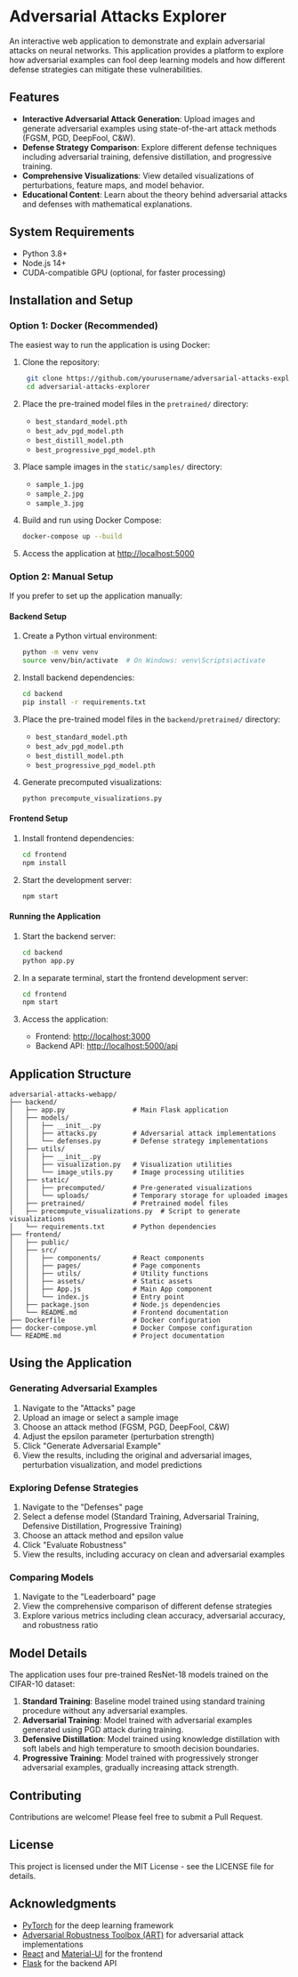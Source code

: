 # Adversarial Attacks Explorer

An interactive web application to demonstrate and explain adversarial attacks on neural networks. This application provides a platform to explore how adversarial examples can fool deep learning models and how different defense strategies can mitigate these vulnerabilities.

## Features

- **Interactive Adversarial Attack Generation**: Upload images and generate adversarial examples using state-of-the-art attack methods (FGSM, PGD, DeepFool, C&W).
- **Defense Strategy Comparison**: Explore different defense techniques including adversarial training, defensive distillation, and progressive training.
- **Comprehensive Visualizations**: View detailed visualizations of perturbations, feature maps, and model behavior.
- **Educational Content**: Learn about the theory behind adversarial attacks and defenses with mathematical explanations.

## System Requirements

- Python 3.8+
- Node.js 14+
- CUDA-compatible GPU (optional, for faster processing)

## Installation and Setup

### Option 1: Docker (Recommended)

The easiest way to run the application is using Docker:

1. Clone the repository:

   ```bash
    git clone https://github.com/yourusername/adversarial-attacks-explorer.git
    cd adversarial-attacks-explorer
   ```

2. Place the pre-trained model files in the `pretrained/` directory:
   - `best_standard_model.pth`
   - `best_adv_pgd_model.pth`
   - `best_distill_model.pth`
   - `best_progressive_pgd_model.pth`

3. Place sample images in the `static/samples/` directory:
   - `sample_1.jpg`
   - `sample_2.jpg`
   - `sample_3.jpg`

4. Build and run using Docker Compose:

   ```bash
   docker-compose up --build
   ```

5. Access the application at <http://localhost:5000>

### Option 2: Manual Setup

If you prefer to set up the application manually:

#### Backend Setup

1. Create a Python virtual environment:

   ```bash
   python -m venv venv
   source venv/bin/activate  # On Windows: venv\Scripts\activate
   ```

2. Install backend dependencies:

   ```bash
   cd backend
   pip install -r requirements.txt
   ```

3. Place the pre-trained model files in the `backend/pretrained/` directory:
   - `best_standard_model.pth`
   - `best_adv_pgd_model.pth`
   - `best_distill_model.pth`
   - `best_progressive_pgd_model.pth`

4. Generate precomputed visualizations:

   ```bash
   python precompute_visualizations.py
   ```

#### Frontend Setup

1. Install frontend dependencies:

   ```bash
   cd frontend
   npm install
   ```

2. Start the development server:

   ```bash
   npm start
   ```

#### Running the Application

1. Start the backend server:

   ```bash
   cd backend
   python app.py
   ```

2. In a separate terminal, start the frontend development server:

   ```bash
   cd frontend
   npm start
   ```

3. Access the application:
   - Frontend: <http://localhost:3000>
   - Backend API: <http://localhost:5000/api>

## Application Structure

```
adversarial-attacks-webapp/
├── backend/
│   ├── app.py                 # Main Flask application
│   ├── models/
│   │   ├── __init__.py
│   │   ├── attacks.py         # Adversarial attack implementations
│   │   └── defenses.py        # Defense strategy implementations
│   ├── utils/
│   │   ├── __init__.py
│   │   ├── visualization.py   # Visualization utilities
│   │   └── image_utils.py     # Image processing utilities
│   ├── static/
│   │   ├── precomputed/       # Pre-generated visualizations
│   │   └── uploads/           # Temporary storage for uploaded images
│   ├── pretrained/            # Pretrained model files
│   ├── precompute_visualizations.py  # Script to generate visualizations
│   └── requirements.txt       # Python dependencies
├── frontend/
│   ├── public/
│   ├── src/
│   │   ├── components/        # React components
│   │   ├── pages/             # Page components
│   │   ├── utils/             # Utility functions
│   │   ├── assets/            # Static assets
│   │   ├── App.js             # Main App component
│   │   └── index.js           # Entry point
│   ├── package.json           # Node.js dependencies
│   └── README.md              # Frontend documentation
├── Dockerfile                 # Docker configuration
├── docker-compose.yml         # Docker Compose configuration
└── README.md                  # Project documentation
```

## Using the Application

### Generating Adversarial Examples

1. Navigate to the "Attacks" page
2. Upload an image or select a sample image
3. Choose an attack method (FGSM, PGD, DeepFool, C&W)
4. Adjust the epsilon parameter (perturbation strength)
5. Click "Generate Adversarial Example"
6. View the results, including the original and adversarial images, perturbation visualization, and model predictions

### Exploring Defense Strategies

1. Navigate to the "Defenses" page
2. Select a defense model (Standard Training, Adversarial Training, Defensive Distillation, Progressive Training)
3. Choose an attack method and epsilon value
4. Click "Evaluate Robustness"
5. View the results, including accuracy on clean and adversarial examples

### Comparing Models

1. Navigate to the "Leaderboard" page
2. View the comprehensive comparison of different defense strategies
3. Explore various metrics including clean accuracy, adversarial accuracy, and robustness ratio

## Model Details

The application uses four pre-trained ResNet-18 models trained on the CIFAR-10 dataset:

1. **Standard Training**: Baseline model trained using standard training procedure without any adversarial examples.
2. **Adversarial Training**: Model trained with adversarial examples generated using PGD attack during training.
3. **Defensive Distillation**: Model trained using knowledge distillation with soft labels and high temperature to smooth decision boundaries.
4. **Progressive Training**: Model trained with progressively stronger adversarial examples, gradually increasing attack strength.

## Contributing

Contributions are welcome! Please feel free to submit a Pull Request.

## License

This project is licensed under the MIT License - see the LICENSE file for details.

## Acknowledgments

- [PyTorch](https://pytorch.org/) for the deep learning framework
- [Adversarial Robustness Toolbox (ART)](https://github.com/Trusted-AI/adversarial-robustness-toolbox) for adversarial attack implementations
- [React](https://reactjs.org/) and [Material-UI](https://mui.com/) for the frontend
- [Flask](https://flask.palletsprojects.com/) for the backend API
